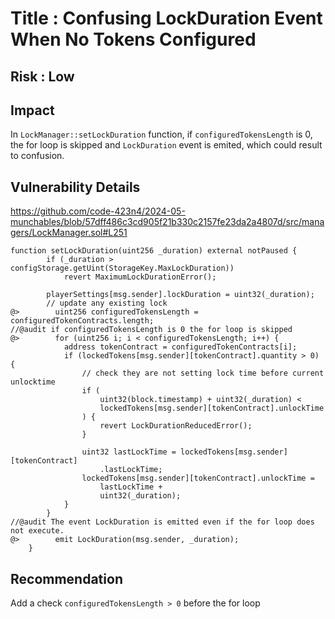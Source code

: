 # Title : Confusing LockDuration Event When No Tokens Configured

## Risk : Low

## Impact
In `LockManager::setLockDuration` function, if `configuredTokensLength` is 0, the for loop is skipped and `LockDuration` event is emited, which could result to confusion. 

## Vulnerability Details
https://github.com/code-423n4/2024-05-munchables/blob/57dff486c3cd905f21b330c2157fe23da2a4807d/src/managers/LockManager.sol#L251
```
function setLockDuration(uint256 _duration) external notPaused {
        if (_duration > configStorage.getUint(StorageKey.MaxLockDuration))
            revert MaximumLockDurationError();

        playerSettings[msg.sender].lockDuration = uint32(_duration);
        // update any existing lock
@>        uint256 configuredTokensLength = configuredTokenContracts.length;
//@audit if configuredTokensLength is 0 the for loop is skipped
@>        for (uint256 i; i < configuredTokensLength; i++) {
            address tokenContract = configuredTokenContracts[i];
            if (lockedTokens[msg.sender][tokenContract].quantity > 0) {
                // check they are not setting lock time before current unlocktime
                if (
                    uint32(block.timestamp) + uint32(_duration) <
                    lockedTokens[msg.sender][tokenContract].unlockTime
                ) {
                    revert LockDurationReducedError();
                }

                uint32 lastLockTime = lockedTokens[msg.sender][tokenContract]
                    .lastLockTime;
                lockedTokens[msg.sender][tokenContract].unlockTime =
                    lastLockTime +
                    uint32(_duration);
            }
        }
//@audit The event LockDuration is emitted even if the for loop does not execute.
@>        emit LockDuration(msg.sender, _duration);
    }
```

## Recommendation
Add a check `configuredTokensLength > 0` before the for loop